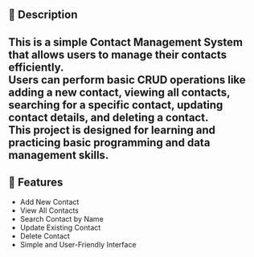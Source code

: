 ## 📜 Description

This is a simple Contact Management System that allows users to manage their contacts efficiently.  
Users can perform basic CRUD operations like adding a new contact, viewing all contacts, searching for a specific contact, updating contact details, and deleting a contact.  
This project is designed for learning and practicing basic programming and data management skills.
---
## 🚀 Features
- Add New Contact
- View All Contacts
- Search Contact by Name
- Update Existing Contact
- Delete Contact
- Simple and User-Friendly Interface

